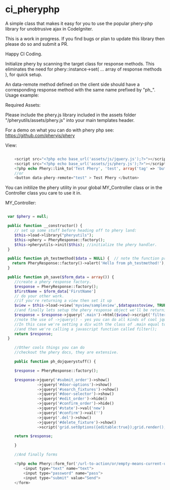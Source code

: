 # ci_pheryphp
A simple class that makes it easy for you to use the popular phery-php library for unobtrusive ajax in CodeIgniter.

This is a work in progress. If you find bugs or plan to update this library then please do so and submit a PR.

Happy CI Coding.

Initialize phery by scanning the target class for response methods.
This eliminates the need for phery::instance->set( ... array of response methods ), for quick setup.

An data-remote method defined on the client side should have a corresponding response method
with the same name prefixed by "ph_". Usage example:

Required Assets:

Please include the phery.js library included in the assets folder "/pheryutils/assets/phery.js" into your main templates header.

For a demo on what you can do with phery php see: https://github.com/pheryjs/phery

View:

```php

    <script src="<?php echo base_url('assets/js/jquery.js');?>"></script>
    <script src="<?php echo base_url('assets/js/phery.js');?>"></script>
    <?php echo Phery::link_to('Test Phery', 'test', array('tag' => 'button')); ?>
    //or
    <button data-phery-remote="test" > Test Phery </button>

```

You can initilize the phery utility in your global MY_Controller class or in the Controller class you care to use it in.

MY_Controller:

```php

 var $phery = null;

 public function __constructor() {
    // set up some stuff before heading off to phery land:
    $this->load->library("pheryutils");
    $this->phery = PheryResponse::factory();
    $this->pheryutils->init($this); //initialize the phery handler.
 }

 public function ph_testmethod($data = NULL) {  // note the function prefix of ph_
   return PheryResponse::factory()->alert('Hello from ph_testmethod!');
 }

 public function ph_save($form_data = array()) {
    //create a phery response factory.
    $response = PheryResponse::factory();
    $firstName = $form_data['FirstName']
    // do your other work.
    //if you're returning a view then set it up
    $view = $this->load->view('myview/sampleview',$datapasstoview, TRUE);
    //and finally lets setup the phery response object we'll be returning to the client.
    $response = $response->jquery('.main')->html($view)->script('filter();');
    //note the use of ->jquery() - yes you can do all kinds of cool jquery stuff.
    //In this case we're setting a div with the class of .main equal to the returned view
    //and then we're calling a javascript function called filter();
    return $response;
 }

    //Other cools things you can do
    //checkout the phery docs, they are extensive.

    public function ph_dojquerystuff() {

    $response = PheryResponse::factory();

    $response->jquery('#submit_order')->show()
              ->jquery('#door-options')->show()
              ->jquery('#search_fixtures')->show()
              ->jquery('#door-selector')->show()
              ->jquery('#edit_order')->hide()
              ->jquery('#confirm_order')->hide()
              ->jquery('#state')->val('new')
              ->jquery('#confirm')->val('')
              ->jquery('.del')->show()
              ->jquery('#delete_fixture')->show()
              ->script('grid.setOptions({editable:true});grid.render();');

    return $response;

    }

    //And finally forms

    <?php echo Phery::form_for('/url-to-action/or/empty-means-current-url', 'function_name', array('class' => 'form', 'id' => 'form_id', 'submit' => array('disabled' => true, 'all' => true))) ?>
        <input type="text" name="text">
        <input type="password" name="pass">
        <input type="submit" value="Send">
    </form>

```